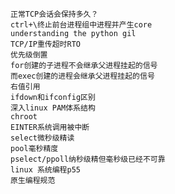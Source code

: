     正常TCP会话会保持多久？
    ctrl+\终止前台进程组中进程并产生core
    understanding the python gil
    TCP/IP重传超时RTO
    优先级倒置
    for创建的子进程不会继承父进程挂起的信号
    而exec创建的进程会继承父进程挂起的信号
    右值引用
    ifdown和ifconfig区别
    深入linux PAM体系结构
    chroot
    EINTER系统调用被中断
    select微秒级精读
    pool毫秒精度
    pselect/ppoll纳秒级精但毫秒级已经不可靠
    linux 系统编程p55
    原生编程规范
